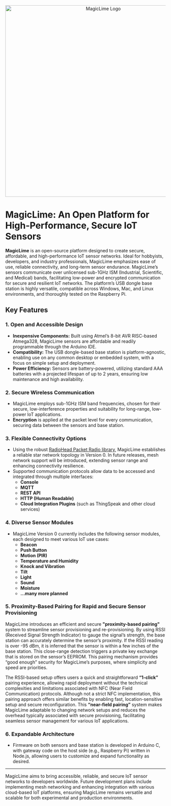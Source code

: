 <div align="center">
  <img src="https://raw.githubusercontent.com/magiclimedev/magiclime/refs/heads/master/gateway/web/gui/img/magiclime.png" alt="MagicLime Logo" width="600"/>
</div>

# MagicLime: An Open Platform for High-Performance, Secure IoT Sensors

**MagicLime** is an open-source platform designed to create secure, affordable, and high-performance IoT sensor networks. Ideal for hobbyists, developers, and industry professionals, MagicLime emphasizes ease of use, reliable connectivity, and long-term sensor endurance. MagicLime’s sensors communicate over unlicensed sub-1GHz ISM (Industrial, Scientific, and Medical) bands, facilitating low-power and encrypted communication for secure and resilient IoT networks. The platform’s USB dongle base station is highly versatile, compatible across Windows, Mac, and Linux environments, and thoroughly tested on the Raspberry Pi.

## Key Features

### 1. **Open and Accessible Design**
   - **Inexpensive Components:** Built using Atmel’s 8-bit AVR RISC-based Atmega328, MagicLime sensors are affordable and readily programmable through the Arduino IDE.
   - **Compatibility:** The USB dongle-based base station is platform-agnostic, enabling use on any common desktop or embedded system, with a focus on simple setup and deployment.
   - **Power Efficiency:** Sensors are battery-powered, utilizing standard AAA batteries with a projected lifespan of up to 2 years, ensuring low maintenance and high availability.

### 2. **Secure Wireless Communication**
   - MagicLime employs sub-1GHz ISM band frequencies, chosen for their secure, low-interference properties and suitability for long-range, low-power IoT applications.
   - **Encryption** is applied at the packet level for every communication, securing data between the sensors and base station.

### 3. **Flexible Connectivity Options**
   - Using the robust [RadioHead Packet Radio library](https://www.airspayce.com/mikem/arduino/RadioHead/), MagicLime establishes a reliable star network topology in Version 0. In future releases, mesh network support will be introduced, extending sensor range and enhancing connectivity resilience.
   - Supported communication protocols allow data to be accessed and integrated through multiple interfaces:
     - **Console**
     - **MQTT**
     - **REST API**
     - **HTTP (Human Readable)**
     - **Cloud Integration Plugins** (such as ThingSpeak and other cloud services)

### 4. **Diverse Sensor Modules**
   - MagicLime Version 0 currently includes the following sensor modules, each designed to meet various IoT use cases:
     - **Beacon**
     - **Push Button**
     - **Motion (PIR)**
     - **Temperature and Humidity**
     - **Knock and Vibration**
     - **Tilt**
     - **Light**
     - **Sound**
     - **Moisture**
     - **...many more planned**

### 5. **Proximity-Based Pairing for Rapid and Secure Sensor Provisioning**
MagicLime introduces an efficient and secure **"proximity-based pairing"** system to streamline sensor provisioning and re-provisioning. By using RSSI (Received Signal Strength Indicator) to gauge the signal’s strength, the base station can accurately determine the sensor’s proximity. If the RSSI reading is over -95 dBm, it is inferred that the sensor is within a few inches of the base station. This close-range detection triggers a private key exchange that is stored on the sensor’s EEPROM. This pairing mechanism provides “good enough” security for MagicLime’s purposes, where simplicity and speed are priorities.

The RSSI-based setup offers users a quick and straightforward **“1-click”** pairing experience, allowing rapid deployment without the technical complexities and limitations associated with NFC (Near Field Communication) protocols. Although not a strict NFC implementation, this pairing approach offers similar benefits by enabling fast, location-sensitive setup and secure reconfiguration. This **“near-field pairing”** system makes MagicLime adaptable to changing network setups and reduces the overhead typically associated with secure provisioning, facilitating seamless sensor management for various IoT applications.

### 6. **Expandable Architecture**
   - Firmware on both sensors and base station is developed in Arduino C, with gateway code on the host side (e.g., Raspberry Pi) written in Node.js, allowing users to customize and expand functionality as desired.

---

MagicLime aims to bring accessible, reliable, and secure IoT sensor networks to developers worldwide. Future development plans include implementing mesh networking and enhancing integration with various cloud-based IoT platforms, ensuring MagicLime remains versatile and scalable for both experimental and production environments.

